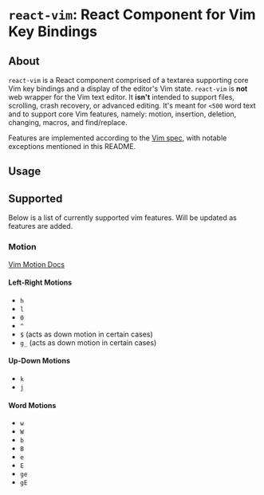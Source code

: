 # `react-vim`: React Component for Vim Key Bindings

## About

`react-vim` is a React component comprised of a textarea supporting core Vim key bindings and a display of the editor's Vim state. `react-vim` is **not** web wrapper for the Vim text editor. It **isn't** intended to support files, scrolling, crash recovery, or advanced editing. It's meant for `<500` word text and to support core Vim features, namely: motion, insertion, deletion, changing, macros, and find/replace.

Features are implemented according to the [Vim spec](https://vimdoc.sourceforge.net/htmldoc/help.html), with notable exceptions mentioned in this README.

## Usage

## Supported

Below is a list of currently supported vim features. Will be updated as features are added.

### Motion

[Vim Motion Docs](https://vimdoc.sourceforge.net/htmldoc/motion.html)

#### Left-Right Motions

-   `h`
-   `l`
-   `0`
-   `^`
-   `$` (acts as down motion in certain cases)
-   `g_` (acts as down motion in certain cases)

#### Up-Down Motions

-   `k`
-   `j`

#### Word Motions

-   `w`
-   `W`
-   `b`
-   `B`
-   `e`
-   `E`
-   `ge`
-   `gE`
